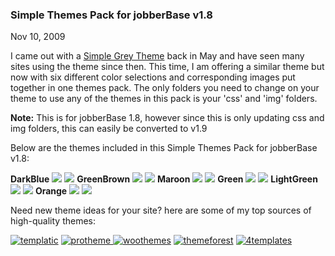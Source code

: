 ### Simple Themes Pack for jobberBase v1.8

Nov 10, 2009

I came out with a <a href="http://www.redjumpsuit.net/2009/05/14/simple-grey-theme/" target="_blank">Simple Grey Theme</a> back in May and have seen many sites using the theme since then. This time, I am offering a similar theme but now with six different color selections and corresponding images put together in one themes pack. The only folders you need to change on your theme to use any of the themes in this pack is your 'css' and 'img' folders.

__Note:__ This is for jobberBase 1.8, however since this is only updating css and img folders, this can easily be converted to v1.9

Below are the themes included in this Simple Themes Pack for jobberBase v1.8:

__DarkBlue__
![](http://www.redjumpsuit.net/wp-content/uploads/themes/300_darkblue-screen-front.png)
![](http://www.redjumpsuit.net/wp-content/uploads/themes/300_darkblue-screen-inside.png)
__GreenBrown__
![](http://www.redjumpsuit.net/wp-content/uploads/themes/300_greenbrown-screen-front.png)
![](http://www.redjumpsuit.net/wp-content/uploads/themes/300_greenbrown-screen-inside.png)
__Maroon__
![](http://www.redjumpsuit.net/wp-content/uploads/themes/300_maroon-screen-front.png)
![](http://www.redjumpsuit.net/wp-content/uploads/themes/300_maroon-screen-inside.png)
__Green__
![](http://www.redjumpsuit.net/wp-content/uploads/themes/300_green-screen-front.png)
![](http://www.redjumpsuit.net/wp-content/uploads/themes/300_green-screen-inside.png)
__LightGreen__
![](http://www.redjumpsuit.net/wp-content/uploads/themes/300_lightgreen-screen-front.png)
![](http://www.redjumpsuit.net/wp-content/uploads/themes/300_lightgreen-screen-inside.png)
__Orange__
![](http://www.redjumpsuit.net/wp-content/uploads/themes/300_orange-screen-front.png)
![](http://www.redjumpsuit.net/wp-content/uploads/themes/300_orange-screen-inside.png)

Need new theme ideas for your site? here are some of my top sources of high-quality themes:

<a href="http://redjumpsuit.net/recommend.php?who=templatic" target="_blank">![templatic](http://www.redjumpsuit.net/wp-content/uploads/2010/04/theme_templatic.png "templatic")</a> <a href="http://redjumpsuit.net/recommend.php?who=protheme" target="_blank">![protheme](http://www.redjumpsuit.net/wp-content/uploads/2010/04/theme_protheme.png "protheme") <a href="http://redjumpsuit.net/recommend.php?who=woothemes" target="_blank">![woothemes](http://www.redjumpsuit.net/wp-content/uploads/2010/04/theme_woothemes.png "woothemes")</a> <a href="http://redjumpsuit.net/recommend.php?who=themeforest" target="_blank">![themeforest](http://www.redjumpsuit.net/wp-content/uploads/2010/04/theme_themeforest.png "themeforest")</a> <a href="http://redjumpsuit.net/recommend.php?who=4templates" target="_blank">![4templates](http://www.redjumpsuit.net/wp-content/uploads/2010/04/theme_4templates.png "4templates")</a></a>